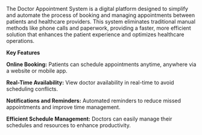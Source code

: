 The Doctor Appointment System is a digital platform designed to simplify and automate the process of booking and managing appointments between patients and healthcare providers. This system eliminates traditional manual methods like phone calls and paperwork, providing a faster, more efficient solution that enhances the patient experience and optimizes healthcare operations.

**Key Features**

**Online Booking:**
Patients can schedule appointments anytime, anywhere via a website or mobile app.

**Real-Time Availability:**
View doctor availability in real-time to avoid scheduling conflicts.

**Notifications and Reminders:**
Automated reminders to reduce missed appointments and improve time management.

**Efficient Schedule Management:**
Doctors can easily manage their schedules and resources to enhance productivity.


